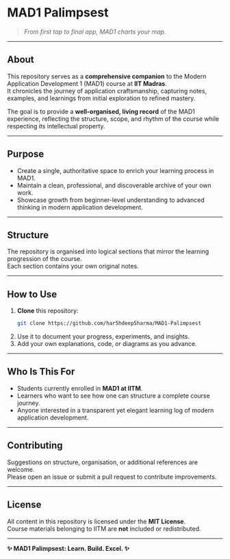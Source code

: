 # MAD1 Palimpsest
> *From first tap to final app, MAD1 charts your map.*

---

## About  
This repository serves as a **comprehensive companion** to the Modern Application Development 1 (MAD1) course at **IIT Madras**.  
It chronicles the journey of application craftsmanship, capturing notes, examples, and learnings from initial exploration to refined mastery.

The goal is to provide a **well-organised, living record** of the MAD1 experience, reflecting the structure, scope, and rhythm of the course while respecting its intellectual property.

---

## Purpose  
- Create a single, authoritative space to enrich your learning process in MAD1.  
- Maintain a clean, professional, and discoverable archive of your own work.  
- Showcase growth from beginner-level understanding to advanced thinking in modern application development.  

---

## Structure  
The repository is organised into logical sections that mirror the learning progression of the course.  
Each section contains your own original notes.  

---

## How to Use  
1. **Clone** this repository:  
   ```bash
   git clone https://github.com/har5hdeep5harma/MAD1-Palimpsest
   ```  
2. Use it to document your progress, experiments, and insights.  
3. Add your own explanations, code, or diagrams as you advance.  

---

## Who Is This For  
- Students currently enrolled in **MAD1 at IITM**.  
- Learners who want to see how one can structure a complete course journey.  
- Anyone interested in a transparent yet elegant learning log of modern application development.  

---

## Contributing  
Suggestions on structure, organisation, or additional references are welcome.  
Please open an issue or submit a pull request to contribute improvements.

---

## License  
All content in this repository is licensed under the **MIT License**.  
Course materials belonging to IITM are **not** included or redistributed.

---

**✨ MAD1 Palimpsest: Learn. Build. Excel. ✨**

